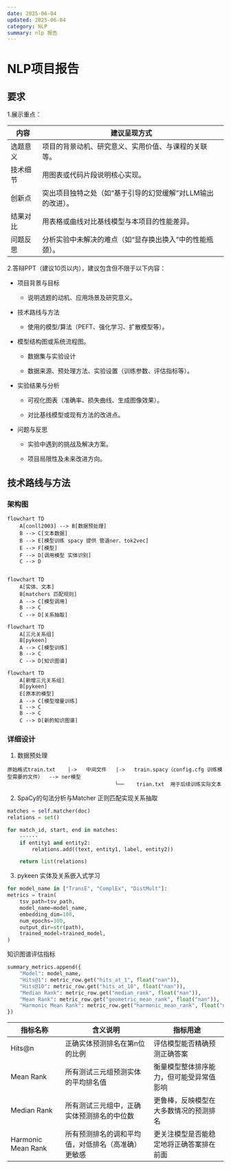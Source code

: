 ```yaml
---
date: 2025-06-04
updated: 2025-06-04
category: NLP
summary: nlp 报告
---
```







# NLP项目报告

## 要求



1.展示重点：

| 内容       | 建议呈现方式                                            |
| ------------ | --------------------------------------------------- |
| 选题意义   | 项目的背景动机、研究意义、实用价值、与课程的关联等。       |
| 技术细节   | 用图表或代码片段说明核心实现。                            |
| 创新点     | 突出项目独特之处（如“基于引导的幻觉缓解”对LLM输出的改进）。 |
| 结果对比   | 用表格或曲线对比基线模型与本项目的性能差异。               |
| 问题反思   | 分析实验中未解决的难点（如“显存换出换入”中的性能瓶颈）。     |

2.答辩PPT（建议10页以内），建议包含但不限于以下内容：

- 项目背景与目标
    - 说明选题的动机、应用场景及研究意义。

- 技术路线与方法
    - 使用的模型/算法（PEFT、强化学习、扩散模型等）。

 - 模型结构图或系统流程图。
    - 数据集与实验设计

    - 数据来源、预处理方法、实验设置（训练参数、评估指标等）。

- 实验结果与分析
    - 可视化图表（准确率、损失曲线、生成图像效果）。

    - 对比基线模型或现有方法的改进点。

- 问题与反思
    - 实验中遇到的挑战及解决方案。

    - 项目局限性及未来改进方向。




## 技术路线与方法



### 架构图



```mermaid
flowchart TD
    A[conll2003] --> B[数据预处理]
    B --> C[文本数据]
    B --> E[模型训练 spacy 提供 管道ner、tok2vec]
    E --> F[模型]
    F --> D[调用模型 实体识别]
	C --> D
    
```







```mermaid
flowchart TD
    A[实体、文本] 
    B[matchers 匹配规则]
    A --> C[模型调用]
    B --> C
    C --> D[关系抽取]
```



```mermaid
flowchart TD
    A[三元关系组] 
    B[pykeen]
    A --> C[模型训练]
    B --> C
    C --> D[知识图谱]
```





```mermaid
flowchart TD
    A[新增三元关系组] 
    B[pykeen]
    E[原本的模型]
    A --> C[模型增量训练]
    E --> C
    B --> C
    C --> D[新的知识图谱]
```





### 详细设计

1. 数据预处理

```text
原始格式train.txt    |->   中间文件   |->   train.spacy（config.cfg 训练模型需要的文件）  --> ner模型
								   └──    trian.txt  用于后续训练实际文本            
```



2. SpaCy的句法分析与Matcher 正则匹配实现关系抽取



```python
matches = self.matcher(doc)
relations = set()

for match_id, start, end in matches:
    ······
    if entity1 and entity2:
        relations.add((text, entity1, label, entity2))

    return list(relations)
```





3. pykeen 实体及关系嵌入式学习

```python
for model_name in ["TransE", "ComplEx", "DistMult"]:
metrics = train(
    tsv_path=tsv_path,
    model_name=model_name,
    embedding_dim=100,
    num_epochs=100,
    output_dir=str(path),
    trained_model=trained_model,
)
```



知识图谱评估指标

```python
summary_metrics.append({
    "Model": model_name,
    "Hits@1": metric_row.get("hits_at_1", float("nan")),
    "Hits@10": metric_row.get("hits_at_10", float("nan")),
    "Median Rank": metric_row.get("median_rank", float("nan")),
    "Mean Rank": metric_row.get("geometric_mean_rank", float("nan")),
    "Harmonic Mean Rank": metric_row.get("harmonic_mean_rank", float("nan"))
})
```



| 指标名称  | 含义说明       | 指标用途        |
| ---------| ------------- |------------ |
| Hits@n        | 正确实体预测排名在第n位的比例|评估模型能否精确预测正确答案 |
| Mean Rank | 所有测试三元组预测实体的平均排名值 | 衡量模型整体排序能力，但可能受异常值影响 |
| Median Rank | 所有测试三元组中，正确实体预测排名的中位数                   | 更鲁棒，反映模型在大多数情况的预测排名   |
| Harmonic Mean Rank | 所有预测排名的调和平均值，对低排名（高准确）更敏感  | 更关注模型是否能稳定地将正确答案排在前面 |
